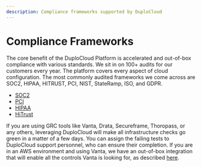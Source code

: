 ```yaml
---
description: Compliance frameworks supported by DuploCloud
---
```


# Compliance Frameworks

The core benefit of the DuploCloud Platform is accelerated and out-of-box compliance with various standards. We sit in on 100+ audits for our customers every year. The platform covers every aspect of cloud configuration. The most commonly audited frameworks we come across are SOC2, HIPAA, HITRUST, PCI, NIST, StateRamp, ISO, and GDPR.&#x20;

* [SOC2](https://duplocloud.com/white-papers/soc-2-compliance-with-duplocloud/)
* [PCI](https://duplocloud.com/white-papers/pci-and-hipaa-compliance-with-duplocloud/#Control-by-Control\_PCI\_Implementation\_Detail)
* [HIPAA](https://duplocloud.com/white-papers/pci-and-hipaa-compliance-with-duplocloud/#Control-by-Control\_HIPAA\_Implementation\_Detail)
* [HiTrust](https://duplocloud.com/white-papers/pci-and-hipaa-compliance-with-duplocloud/#Control-by-Control\_HITRUST\_Implementation\_Detail)

If you are using GRC tools like Vanta, Drata, Secureframe, Thoropass, or any others, leveraging DuploCloud will make all infrastructure checks go green in a matter of a few days. You can assign the failing tests to DuploCloud support personnel, who can ensure their completion. If you are in an AWS environment and using Vanta, we have an out-of-box integration that will enable all the controls Vanta is looking for, as described [here](../overview/security-configuration-settings/vanta-compliance-controls.md).

&#x20; &#x20;
